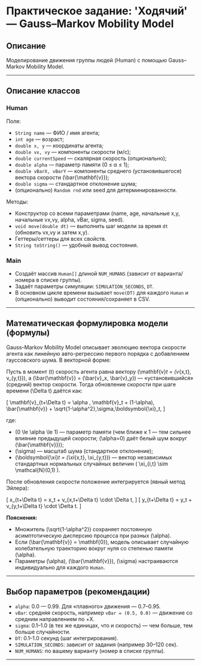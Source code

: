 # Практическое задание: 'Ходячий' — Gauss–Markov Mobility Model

## Описание
Моделирование движения группы людей (Human) с помощью Gauss–Markov Mobility Model.


---

## Описание классов

### Human
Поля:
- `String name` — ФИО / имя агента;
- `int age` — возраст;
- `double x, y` — координаты агента;
- `double vx, vy` — компоненты скорости (м/с);
- `double currentSpeed` — скалярная скорость (опционально);
- `double alpha` — параметр памяти (0 ≤ α ≤ 1);
- `double vBarX, vBarY` — компоненты среднего (установившегося) вектора скорости \(\bar{\mathbf{v}}\);
- `double sigma` — стандартное отклонение шума;
- (опционально) `Random rnd` или seed для детерминированности.

Методы:
- Конструктор со всеми параметрами (name, age, начальные x,y, начальные vx,vy, alpha, vBar, sigma, seed).
- `void move(double dt)` — выполнить шаг модели за время `dt` (обновить vx,vy и затем x,y).
- Геттеры/сеттеры для всех свойств.
- `String toString()` — удобный вывод состояния.

### Main
- Создаёт массив `Human[]` длиной `NUM_HUMANS` (зависит от варианта/номера в списке группы).
- Задаёт параметры симуляции: `SIMULATION_SECONDS`, `DT`.
- В основном цикле времени вызывает `move(DT)` для каждого `Human` и (опционально) выводит состояния/сохраняет в CSV.

---

## Математическая формулировка модели (формулы)

Gauss–Markov Mobility Model описывает эволюцию вектора скорости агента как линейную авто-регрессию первого порядка с добавлением гауссовского шума. В векторной форме:

Пусть в момент \(t\) скорость агента равна вектору \(\mathbf{v}_t = (v_{x,t}, v_{y,t})\), а \(\bar{\mathbf{v}} = (\bar{v}_x, \bar{v}_y)\) — «установившийся» (средний) вектор скорости. Тогда обновление скорости при шаге времени \(\Delta t\) даётся как:

\[
\mathbf{v}_{t+\Delta t} = \alpha \, \mathbf{v}_t + (1-\alpha)\, \bar{\mathbf{v}} + \sqrt{1-\alpha^2}\,\sigma\,\boldsymbol{\xi}_t,
\]

где:
- \(0 \le \alpha \le 1\) — параметр памяти (чем ближе к 1 — тем сильнее влияние предыдущей скорости; \(\alpha=0\) даёт белый шум вокруг \(\bar{\mathbf{v}}\));  
- \(\sigma\) — масштаб шума (стандартное отклонение);  
- \(\boldsymbol{\xi}_t = (\xi_{x,t}, \xi_{y,t})\) — вектор независимых стандартных нормальных случайных величин \( \xi_{i,t} \sim \mathcal{N}(0,1) \).

После обновления скорости положение интегрируется (явный метод Эйлера):

\[
x_{t+\Delta t} = x_t + v_{x,t+\Delta t} \cdot \Delta t,
\]
\[
y_{t+\Delta t} = y_t + v_{y,t+\Delta t} \cdot \Delta t.
\]

**Пояснения:**
- Множитель \(\sqrt{1-\alpha^2}\) сохраняет постоянную асимптотическую дисперсию процесса при разных \(\alpha\).  
- Если \(\bar{\mathbf{v}} = \mathbf{0}\), модель описывает случайную колебательную траекторию вокруг нуля со степенью памяти \(\alpha\).  
- Параметры \(\alpha\), \(\bar{\mathbf{v}}\), \(\sigma\) настраиваются индивидуально для каждого `Human`.

---

## Выбор параметров (рекомендации)
- `alpha`: 0.0 — 0.99. Для «плавного» движения — 0.7–0.95.  
- `vBar`: средняя скорость, например `vBar = (0.5, 0.0)` — движение со средним направлением по +X.  
- `sigma`: 0.1–1.0 (в тех же единицах, что и скорость) — чем больше, тем больше случайности.  
- `DT`: 0.1–1.0 секунд (шаг интегрирования).  
- `SIMULATION_SECONDS`: зависит от задания (например 30–120 сек).  
- `NUM_HUMANS`: по вашему варианту (номер в списке группы).

---
